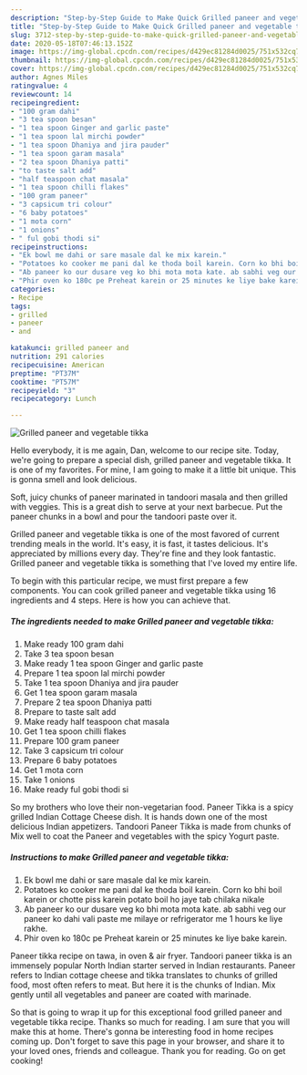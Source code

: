 ```yaml
---
description: "Step-by-Step Guide to Make Quick Grilled paneer and vegetable tikka"
title: "Step-by-Step Guide to Make Quick Grilled paneer and vegetable tikka"
slug: 3712-step-by-step-guide-to-make-quick-grilled-paneer-and-vegetable-tikka
date: 2020-05-18T07:46:13.152Z
image: https://img-global.cpcdn.com/recipes/d429ec81284d0025/751x532cq70/grilled-paneer-and-vegetable-tikka-recipe-main-photo.jpg
thumbnail: https://img-global.cpcdn.com/recipes/d429ec81284d0025/751x532cq70/grilled-paneer-and-vegetable-tikka-recipe-main-photo.jpg
cover: https://img-global.cpcdn.com/recipes/d429ec81284d0025/751x532cq70/grilled-paneer-and-vegetable-tikka-recipe-main-photo.jpg
author: Agnes Miles
ratingvalue: 4
reviewcount: 14
recipeingredient:
- "100 gram dahi"
- "3 tea spoon besan"
- "1 tea spoon Ginger and garlic paste"
- "1 tea spoon lal mirchi powder"
- "1 tea spoon Dhaniya and jira pauder"
- "1 tea spoon garam masala"
- "2 tea spoon Dhaniya patti"
- "to taste salt add"
- "half teaspoon chat masala"
- "1 tea spoon chilli flakes"
- "100 gram paneer"
- "3 capsicum tri colour"
- "6 baby potatoes"
- "1 mota corn"
- "1 onions"
- " ful gobi thodi si"
recipeinstructions:
- "Ek bowl me dahi or sare masale dal ke mix karein."
- "Potatoes ko cooker me pani dal ke thoda boil karein. Corn ko bhi boil karein or chotte piss karein potato boil ho jaye tab chilaka nikale"
- "Ab paneer ko our dusare veg ko bhi mota mota kate. ab sabhi veg our paneer ko dahi vali paste me milaye or refrigerator me 1 hours ke liye rakhe."
- "Phir oven ko 180c pe Preheat karein or 25 minutes ke liye bake karein."
categories:
- Recipe
tags:
- grilled
- paneer
- and

katakunci: grilled paneer and 
nutrition: 291 calories
recipecuisine: American
preptime: "PT37M"
cooktime: "PT57M"
recipeyield: "3"
recipecategory: Lunch

---
```



![Grilled paneer and vegetable tikka](https://img-global.cpcdn.com/recipes/d429ec81284d0025/751x532cq70/grilled-paneer-and-vegetable-tikka-recipe-main-photo.jpg)

Hello everybody, it is me again, Dan, welcome to our recipe site. Today, we're going to prepare a special dish, grilled paneer and vegetable tikka. It is one of my favorites. For mine, I am going to make it a little bit unique. This is gonna smell and look delicious.

Soft, juicy chunks of paneer marinated in tandoori masala and then grilled with veggies. This is a great dish to serve at your next barbecue. Put the paneer chunks in a bowl and pour the tandoori paste over it.

Grilled paneer and vegetable tikka is one of the most favored of current trending meals in the world. It's easy, it is fast, it tastes delicious. It's appreciated by millions every day. They're fine and they look fantastic. Grilled paneer and vegetable tikka is something that I've loved my entire life.


To begin with this particular recipe, we must first prepare a few components. You can cook grilled paneer and vegetable tikka using 16 ingredients and 4 steps. Here is how you can achieve that.

<!--inarticleads1-->

##### The ingredients needed to make Grilled paneer and vegetable tikka:

1. Make ready 100 gram dahi
1. Take 3 tea spoon besan
1. Make ready 1 tea spoon Ginger and garlic paste
1. Prepare 1 tea spoon lal mirchi powder
1. Take 1 tea spoon Dhaniya and jira pauder
1. Get 1 tea spoon garam masala
1. Prepare 2 tea spoon Dhaniya patti
1. Prepare to taste salt add
1. Make ready half teaspoon chat masala
1. Get 1 tea spoon chilli flakes
1. Prepare 100 gram paneer
1. Take 3 capsicum tri colour
1. Prepare 6 baby potatoes
1. Get 1 mota corn
1. Take 1 onions
1. Make ready  ful gobi thodi si


So my brothers who love their non-vegetarian food. Paneer Tikka is a spicy grilled Indian Cottage Cheese dish. It is hands down one of the most delicious Indian appetizers. Tandoori Paneer Tikka is made from chunks of Mix well to coat the Paneer and vegetables with the spicy Yogurt paste. 

<!--inarticleads2-->

##### Instructions to make Grilled paneer and vegetable tikka:

1. Ek bowl me dahi or sare masale dal ke mix karein.
1. Potatoes ko cooker me pani dal ke thoda boil karein. Corn ko bhi boil karein or chotte piss karein potato boil ho jaye tab chilaka nikale
1. Ab paneer ko our dusare veg ko bhi mota mota kate. ab sabhi veg our paneer ko dahi vali paste me milaye or refrigerator me 1 hours ke liye rakhe.
1. Phir oven ko 180c pe Preheat karein or 25 minutes ke liye bake karein.


Paneer tikka recipe on tawa, in oven &amp; air fryer. Tandoori paneer tikka is an immensely popular North Indian starter served in Indian restaurants. Paneer refers to Indian cottage cheese and tikka translates to chunks of grilled food, most often refers to meat. But here it is the chunks of Indian. Mix gently until all vegetables and paneer are coated with marinade. 

So that is going to wrap it up for this exceptional food grilled paneer and vegetable tikka recipe. Thanks so much for reading. I am sure that you will make this at home. There's gonna be interesting food in home recipes coming up. Don't forget to save this page in your browser, and share it to your loved ones, friends and colleague. Thank you for reading. Go on get cooking!
